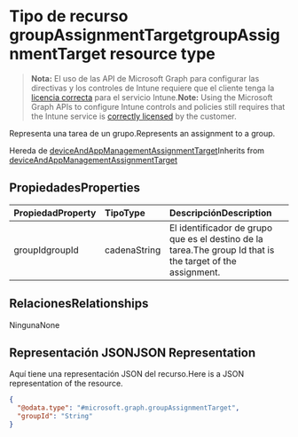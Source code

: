 # <a name="groupassignmenttarget-resource-type"></a><span data-ttu-id="3cdae-101">Tipo de recurso groupAssignmentTarget</span><span class="sxs-lookup"><span data-stu-id="3cdae-101">groupAssignmentTarget resource type</span></span>

> <span data-ttu-id="3cdae-102">**Nota:** El uso de las API de Microsoft Graph para configurar las directivas y los controles de Intune requiere que el cliente tenga la [licencia correcta](https://go.microsoft.com/fwlink/?linkid=839381) para el servicio Intune.</span><span class="sxs-lookup"><span data-stu-id="3cdae-102">**Note:** Using the Microsoft Graph APIs to configure Intune controls and policies still requires that the Intune service is [correctly licensed](https://go.microsoft.com/fwlink/?linkid=839381) by the customer.</span></span>

<span data-ttu-id="3cdae-103">Representa una tarea de un grupo.</span><span class="sxs-lookup"><span data-stu-id="3cdae-103">Represents an assignment to a group.</span></span>

<span data-ttu-id="3cdae-104">Hereda de [deviceAndAppManagementAssignmentTarget](../resources/intune_companyterms_deviceandappmanagementassignmenttarget.md)</span><span class="sxs-lookup"><span data-stu-id="3cdae-104">Inherits from [deviceAndAppManagementAssignmentTarget](../resources/intune_companyterms_deviceandappmanagementassignmenttarget.md)</span></span>

## <a name="properties"></a><span data-ttu-id="3cdae-105">Propiedades</span><span class="sxs-lookup"><span data-stu-id="3cdae-105">Properties</span></span>
|<span data-ttu-id="3cdae-106">Propiedad</span><span class="sxs-lookup"><span data-stu-id="3cdae-106">Property</span></span>|<span data-ttu-id="3cdae-107">Tipo</span><span class="sxs-lookup"><span data-stu-id="3cdae-107">Type</span></span>|<span data-ttu-id="3cdae-108">Descripción</span><span class="sxs-lookup"><span data-stu-id="3cdae-108">Description</span></span>|
|:---|:---|:---|
|<span data-ttu-id="3cdae-109">groupId</span><span class="sxs-lookup"><span data-stu-id="3cdae-109">groupId</span></span>|<span data-ttu-id="3cdae-110">cadena</span><span class="sxs-lookup"><span data-stu-id="3cdae-110">String</span></span>|<span data-ttu-id="3cdae-111">El identificador de grupo que es el destino de la tarea.</span><span class="sxs-lookup"><span data-stu-id="3cdae-111">The group Id that is the target of the assignment.</span></span>|

## <a name="relationships"></a><span data-ttu-id="3cdae-112">Relaciones</span><span class="sxs-lookup"><span data-stu-id="3cdae-112">Relationships</span></span>
<span data-ttu-id="3cdae-113">Ninguna</span><span class="sxs-lookup"><span data-stu-id="3cdae-113">None</span></span>
## <a name="json-representation"></a><span data-ttu-id="3cdae-114">Representación JSON</span><span class="sxs-lookup"><span data-stu-id="3cdae-114">JSON Representation</span></span>
<span data-ttu-id="3cdae-115">Aquí tiene una representación JSON del recurso.</span><span class="sxs-lookup"><span data-stu-id="3cdae-115">Here is a JSON representation of the resource.</span></span>
<!-- {
  "blockType": "resource",
  "keyProperty": "id",
  "@odata.type": "microsoft.graph.groupAssignmentTarget"
}
-->
``` json
{
  "@odata.type": "#microsoft.graph.groupAssignmentTarget",
  "groupId": "String"
}
```



